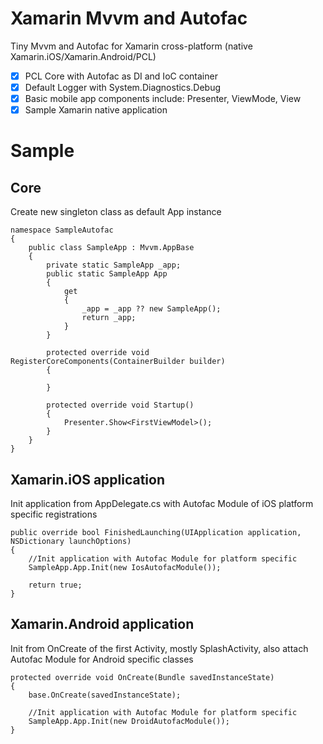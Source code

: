 # Xamarin Mvvm and Autofac
Tiny Mvvm and Autofac for Xamarin cross-platform (native Xamarin.iOS/Xamarin.Android/PCL)

- [x] PCL Core with Autofac as DI and IoC container
- [x] Default Logger with System.Diagnostics.Debug
- [x] Basic mobile app components include: Presenter, ViewMode, View
- [x] Sample Xamarin native application

# Sample

## Core
Create new singleton class as default App instance
```
namespace SampleAutofac
{
	public class SampleApp : Mvvm.AppBase
	{
		private static SampleApp _app;
		public static SampleApp App
		{
			get 
			{
				_app = _app ?? new SampleApp();
				return _app;
			}
		}

		protected override void RegisterCoreComponents(ContainerBuilder builder)
		{
			
		}

		protected override void Startup()
		{
			Presenter.Show<FirstViewModel>();	
		}
	}
}
```
## Xamarin.iOS application
Init application from AppDelegate.cs with Autofac Module of iOS platform specific registrations

```
public override bool FinishedLaunching(UIApplication application, NSDictionary launchOptions)
{
    //Init application with Autofac Module for platform specific
    SampleApp.App.Init(new IosAutofacModule());

    return true;
}
```

## Xamarin.Android application
Init from OnCreate of the first Activity, mostly SplashActivity, also attach Autofac Module for Android specific classes

```
protected override void OnCreate(Bundle savedInstanceState)
{
    base.OnCreate(savedInstanceState);

    //Init application with Autofac Module for platform specific
    SampleApp.App.Init(new DroidAutofacModule());
}
```

